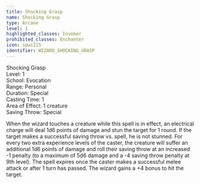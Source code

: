 ```yaml
---
title: Shocking Grasp
name: Shocking Grasp
type: Arcane
level: 1
highlighted_classes: Invoker
prohibited_classes: Enchanter
icon: spwi115
identifier: WIZARD_SHOCKING_GRASP
---
```

Shocking Grasp  
Level: 1  
School: Evocation  
Range: Personal  
Duration: Special  
Casting Time: 1  
Area of Effect: 1 creature  
Saving Throw: Special  
  
When the wizard touches a creature while this spell is in effect, an electrical charge will deal 1d6 points of damage and stun the target for 1 round. If the target makes a successful saving throw vs. spell, he is not stunned. For every two extra experience levels of the caster, the creature will suffer an additional 1d6 points of damage and roll their saving throw at an increased -1 penalty (to a maximum of 5d6 damage and a -4 saving throw penalty at 9th level). The spell expires once the caster makes a successful melee attack or after 1 turn has passed. The wizard gains a +4 bonus to hit the target.  
